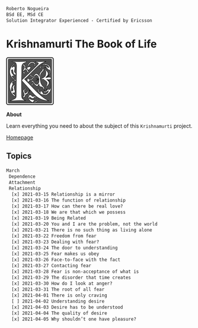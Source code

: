 ```
Roberto Nogueira  
BSd EE, MSd CE
Solution Integrator Experienced - Certified by Ericsson
```
# Krishnamurti The Book of Life

![coursera image](images/k.png)

**About**

Learn everything you need to about the subject of this `Krishnamurti` project.

[Homepage](https://jkrishnamurti.org)

## Topics
```
March
 Dependence
 Attachment
 Relationship
  [x] 2021-03-15 Relationship is a mirror
  [x] 2021-03-16 The function of relationship
  [x] 2021-03-17 How can there be real love?
  [x] 2021-03-18 We are that which we possess
  [x] 2021-03-19 Being Related 
  [x] 2021-03-20 You and I are the problem, not the world
  [x] 2021-03-21 There is no such thing as living alone 
  [x] 2021-03-22 Freedom from fear 
  [x] 2021-03-23 Dealing with fear?
  [x] 2021-03-24 The door to understanding
  [x] 2021-03-25 Fear makes us obey
  [x] 2021-03-26 Face-to-face with the fact
  [x] 2021-03-27 Contacting fear
  [x] 2021-03-28 Fear is non-acceptance of what is
  [x] 2021-03-29 The disorder that time creates
  [x] 2021-03-30 How do I look at anger?
  [x] 2021-03-31 The root of all fear
  [x] 2021-04-01 There is only craving
  [ ] 2021-04-02 Understanding desire
  [x] 2021-04-03 Desire has to be understood
  [x] 2021-04-04 The quality of desire
  [x] 2021-04-05 Why shouldn’t one have pleasure?
  ```
